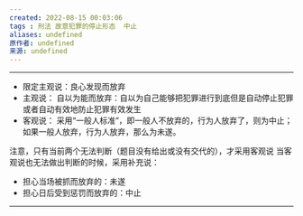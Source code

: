 ```yaml
---
created: 2022-08-15 00:03:06
tags : 刑法 故意犯罪的停止形态  中止
aliases: undefined
原作者: undefined
来源: undefined
---
```

---
* 限定主观说：良心发现而放弃
* 主观说：
	自以为能而放弃：自以为自己能够把犯罪进行到底但是自动停止犯罪或者自动有效地防止犯罪有效发生
* 客观说：
	采用“一般人标准”，即一般人不放弃的，行为人放弃了，则为中止；如果一般人放弃，行为人放弃，那么为未遂。

注意，只有当前两个无法判断（题目没有给出或没有交代的），才采用客观说
当客观说也无法做出判断的时候，采用补充说：
* 担心当场被抓而放弃的：未遂
* 担心日后受到惩罚而放弃的：中止

---

